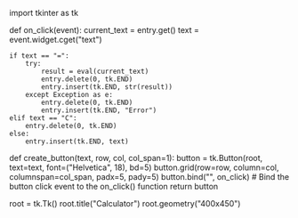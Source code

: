 import tkinter as tk

def on_click(event):
    current_text = entry.get()
    text = event.widget.cget("text")

    if text == "=":
        try:
            result = eval(current_text)
            entry.delete(0, tk.END)
            entry.insert(tk.END, str(result))
        except Exception as e:
            entry.delete(0, tk.END)
            entry.insert(tk.END, "Error")
    elif text == "C":
        entry.delete(0, tk.END)
    else:
        entry.insert(tk.END, text)

def create_button(text, row, col, col_span=1):
    button = tk.Button(root, text=text, font=("Helvetica", 18), bd=5)
    button.grid(row=row, column=col, columnspan=col_span, padx=5, pady=5)
    button.bind("<Button-1>", on_click)  # Bind the button click event to the on_click() function
    return button

root = tk.Tk()
root.title("Calculator")
root.geometry("400x450")
